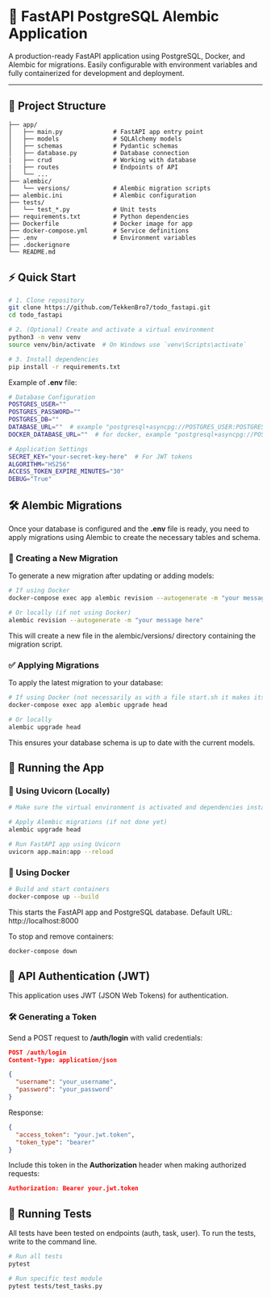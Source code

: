 # 🚀 FastAPI PostgreSQL Alembic Application

A production-ready FastAPI application using PostgreSQL, Docker, and Alembic for migrations. Easily configurable with environment variables and fully containerized for development and deployment.

---

## 📁 Project Structure

```text
├── app/
│   ├── main.py              # FastAPI app entry point
│   ├── models               # SQLAlchemy models
│   ├── schemas              # Pydantic schemas
│   ├── database.py          # Database connection
|   ├── crud                 # Working with database
|   ├── routes               # Endpoints of API
│   └── ...
├── alembic/
│   └── versions/            # Alembic migration scripts
├── alembic.ini              # Alembic configuration
├── tests/
│   └── test_*.py            # Unit tests
├── requirements.txt         # Python dependencies
├── Dockerfile               # Docker image for app
├── docker-compose.yml       # Service definitions
├── .env                     # Environment variables
├── .dockerignore
└── README.md
```

## ⚡ Quick Start

```bash
# 1. Clone repository
git clone https://github.com/TekkenBro7/todo_fastapi.git
cd todo_fastapi

# 2. (Optional) Create and activate a virtual environment
python3 -m venv venv
source venv/bin/activate  # On Windows use `venv\Scripts\activate`

# 3. Install dependencies
pip install -r requirements.txt

```

Example of **.env** file:
```bash
# Database Configuration
POSTGRES_USER=""
POSTGRES_PASSWORD=""
POSTGRES_DB=""
DATABASE_URL=""  # example "postgresql+asyncpg://POSTGRES_USER:POSTGRES_PASSWORD@localhost:5432/POSTGRES_DB"
DOCKER_DATABASE_URL=""  # for docker, example "postgresql+asyncpg://POSTGRES_USER:POSTGRES_PASSWORD@db:5432/POSTGRES_DB"

# Application Settings
SECRET_KEY="your-secret-key-here"  # For JWT tokens
ALGORITHM="HS256"
ACCESS_TOKEN_EXPIRE_MINUTES="30"
DEBUG="True"
```

## 🛠️ Alembic Migrations
Once your database is configured and the **.env** file is ready, you need to apply migrations using Alembic to create the necessary tables and schema.

### 📌 Creating a New Migration
To generate a new migration after updating or adding models:
```bash
# If using Docker
docker-compose exec app alembic revision --autogenerate -m "your message here"

# Or locally (if not using Docker)
alembic revision --autogenerate -m "your message here"
```
This will create a new file in the alembic/versions/ directory containing the migration script.

### ✅ Applying Migrations
To apply the latest migration to your database:

```bash
# If using Docker (not necessarily as with a file start.sh it makes itself)
docker-compose exec app alembic upgrade head

# Or locally
alembic upgrade head
```
This ensures your database schema is up to date with the current models.

## 🚀 Running the App

### 🔧 Using Uvicorn (Locally)
```bash
# Make sure the virtual environment is activated and dependencies installed

# Apply Alembic migrations (if not done yet)
alembic upgrade head

# Run FastAPI app using Uvicorn
uvicorn app.main:app --reload
```

### 🐳 Using Docker
```bash
# Build and start containers
docker-compose up --build
```
This starts the FastAPI app and PostgreSQL database. Default URL: http://localhost:8000

To stop and remove containers:
```bash
docker-compose down
```

## 📌 API Authentication (JWT)
This application uses JWT (JSON Web Tokens) for authentication.

### 🛠 Generating a Token
Send a POST request to **/auth/login** with valid credentials:

```json
POST /auth/login
Content-Type: application/json

{
  "username": "your_username",
  "password": "your_password"
}
```
Response:
```json
{
  "access_token": "your.jwt.token",
  "token_type": "bearer"
}
```
Include this token in the **Authorization** header when making authorized requests:
```json
Authorization: Bearer your.jwt.token
```

## 🧪 Running Tests
All tests have been tested on endpoints (auth, task, user). To run the tests, write to the command line.

```bash
# Run all tests
pytest

# Run specific test module
pytest tests/test_tasks.py
```

